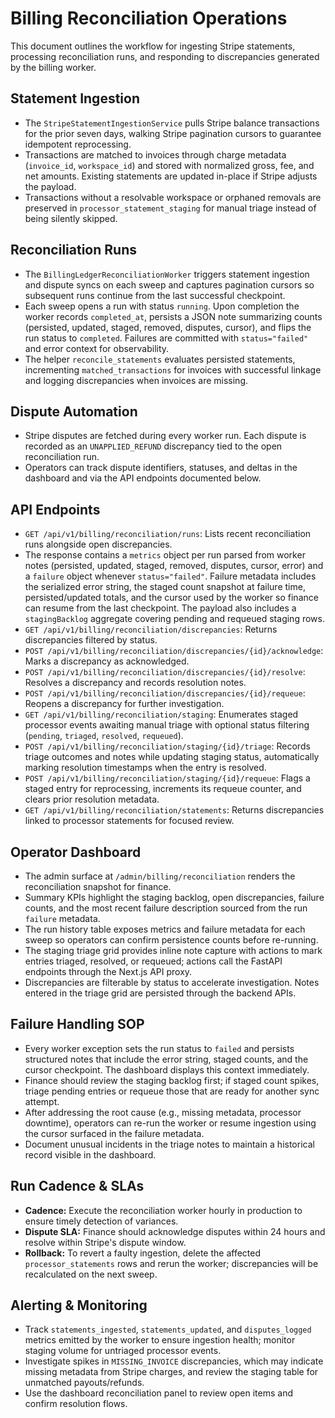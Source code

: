 # Billing Reconciliation Operations

This document outlines the workflow for ingesting Stripe statements, processing reconciliation runs, and responding to discrepancies generated by the billing worker.

## Statement Ingestion

- The `StripeStatementIngestionService` pulls Stripe balance transactions for the prior seven days, walking Stripe pagination cursors to guarantee idempotent reprocessing.
- Transactions are matched to invoices through charge metadata (`invoice_id`, `workspace_id`) and stored with normalized gross, fee, and net amounts. Existing statements are updated in-place if Stripe adjusts the payload.
- Transactions without a resolvable workspace or orphaned removals are preserved in `processor_statement_staging` for manual triage instead of being silently skipped.

## Reconciliation Runs

- The `BillingLedgerReconciliationWorker` triggers statement ingestion and dispute syncs on each sweep and captures pagination cursors so subsequent runs continue from the last successful checkpoint.
- Each sweep opens a run with status `running`. Upon completion the worker records `completed_at`, persists a JSON note summarizing counts (persisted, updated, staged, removed, disputes, cursor), and flips the run status to `completed`. Failures are committed with `status="failed"` and error context for observability.
- The helper `reconcile_statements` evaluates persisted statements, incrementing `matched_transactions` for invoices with successful linkage and logging discrepancies when invoices are missing.

## Dispute Automation

- Stripe disputes are fetched during every worker run. Each dispute is recorded as an `UNAPPLIED_REFUND` discrepancy tied to the open reconciliation run.
- Operators can track dispute identifiers, statuses, and deltas in the dashboard and via the API endpoints documented below.

## API Endpoints

- `GET /api/v1/billing/reconciliation/runs`: Lists recent reconciliation runs alongside open discrepancies.
-   The response contains a `metrics` object per run parsed from worker notes (persisted, updated, staged, removed, disputes, cursor, error) and a `failure` object whenever `status="failed"`. Failure metadata includes the serialized error string, the staged count snapshot at failure time, persisted/updated totals, and the cursor used by the worker so finance can resume from the last checkpoint. The payload also includes a `stagingBacklog` aggregate covering pending and requeued staging rows.
- `GET /api/v1/billing/reconciliation/discrepancies`: Returns discrepancies filtered by status.
- `POST /api/v1/billing/reconciliation/discrepancies/{id}/acknowledge`: Marks a discrepancy as acknowledged.
- `POST /api/v1/billing/reconciliation/discrepancies/{id}/resolve`: Resolves a discrepancy and records resolution notes.
- `POST /api/v1/billing/reconciliation/discrepancies/{id}/requeue`: Reopens a discrepancy for further investigation.
- `GET /api/v1/billing/reconciliation/staging`: Enumerates staged processor events awaiting manual triage with optional status filtering (`pending`, `triaged`, `resolved`, `requeued`).
- `POST /api/v1/billing/reconciliation/staging/{id}/triage`: Records triage outcomes and notes while updating staging status, automatically marking resolution timestamps when the entry is resolved.
- `POST /api/v1/billing/reconciliation/staging/{id}/requeue`: Flags a staged entry for reprocessing, increments its requeue counter, and clears prior resolution metadata.
- `GET /api/v1/billing/reconciliation/statements`: Returns discrepancies linked to processor statements for focused review.

## Operator Dashboard

- The admin surface at `/admin/billing/reconciliation` renders the reconciliation snapshot for finance.
- Summary KPIs highlight the staging backlog, open discrepancies, failure counts, and the most recent failure description sourced from the run `failure` metadata.
- The run history table exposes metrics and failure metadata for each sweep so operators can confirm persistence counts before re-running.
- The staging triage grid provides inline note capture with actions to mark entries triaged, resolved, or requeued; actions call the FastAPI endpoints through the Next.js API proxy.
- Discrepancies are filterable by status to accelerate investigation. Notes entered in the triage grid are persisted through the backend APIs.

## Failure Handling SOP

- Every worker exception sets the run status to `failed` and persists structured notes that include the error string, staged counts, and the cursor checkpoint. The dashboard displays this context immediately.
- Finance should review the staging backlog first; if staged count spikes, triage pending entries or requeue those that are ready for another sync attempt.
- After addressing the root cause (e.g., missing metadata, processor downtime), operators can re-run the worker or resume ingestion using the cursor surfaced in the failure metadata.
- Document unusual incidents in the triage notes to maintain a historical record visible in the dashboard.

## Run Cadence & SLAs

- **Cadence:** Execute the reconciliation worker hourly in production to ensure timely detection of variances.
- **Dispute SLA:** Finance should acknowledge disputes within 24 hours and resolve within Stripe's dispute window.
- **Rollback:** To revert a faulty ingestion, delete the affected `processor_statements` rows and rerun the worker; discrepancies will be recalculated on the next sweep.

## Alerting & Monitoring

- Track `statements_ingested`, `statements_updated`, and `disputes_logged` metrics emitted by the worker to ensure ingestion health; monitor staging volume for untriaged processor events.
- Investigate spikes in `MISSING_INVOICE` discrepancies, which may indicate missing metadata from Stripe charges, and review the staging table for unmatched payouts/refunds.
- Use the dashboard reconciliation panel to review open items and confirm resolution flows.
